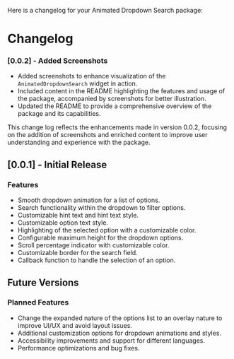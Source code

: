 Here is a changelog for your Animated Dropdown Search package:

# Changelog

### [0.0.2] - Added Screenshots

- Added screenshots to enhance visualization of the `AnimatedDropdownSearch` widget in action.
- Included content in the README highlighting the features and usage of the package, accompanied by screenshots for better illustration.
- Updated the README to provide a comprehensive overview of the package and its capabilities.


This change log reflects the enhancements made in version 0.0.2, focusing on the addition of screenshots and enriched content to improve user understanding and experience with the package.
## [0.0.1] - Initial Release

### Features
- Smooth dropdown animation for a list of options.
- Search functionality within the dropdown to filter options.
- Customizable hint text and hint text style.
- Customizable option text style.
- Highlighting of the selected option with a customizable color.
- Configurable maximum height for the dropdown options.
- Scroll percentage indicator with customizable color.
- Customizable border for the search field.
- Callback function to handle the selection of an option.

## Future Versions

### Planned Features
- Change the expanded nature of the options list to an overlay nature to improve UI/UX and avoid layout issues.
- Additional customization options for dropdown animations and styles.
- Accessibility improvements and support for different languages.
- Performance optimizations and bug fixes.


